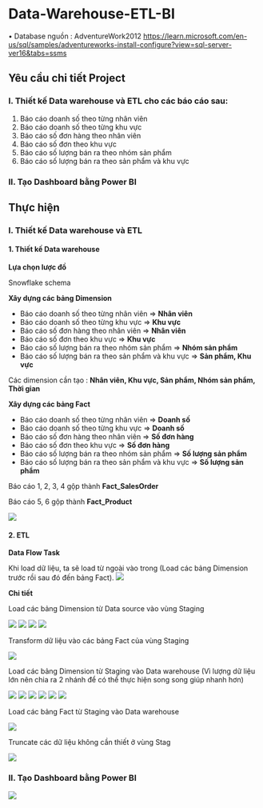 # Data-Warehouse-ETL-BI

•	Database nguồn : AdventureWork2012
 https://learn.microsoft.com/en-us/sql/samples/adventureworks-install-configure?view=sql-server-ver16&tabs=ssms
## Yêu cầu chi tiết Project
### I.	Thiết kế Data warehouse và  ETL cho các báo cáo sau:
1.	Báo cáo doanh số theo từng nhân viên
2.	Báo cáo doanh số theo từng khu vực
3.	Báo cáo số đơn hàng theo nhân viên
4.	Báo cáo số đơn theo khu vực
5.	Báo cáo số lượng bán ra theo nhóm sản phẩm 
6.	Báo cáo số lượng bán ra theo sản phẩm và khu vực
### II.	Tạo Dashboard bằng Power BI
## Thực hiện
### I.	Thiết kế Data warehouse và  ETL
#### 1. Thiết kế Data warehouse
**Lựa chọn lược đồ**

Snowflake schema

**Xây dựng các bảng Dimension**

- Báo cáo doanh số theo từng nhân viên => **Nhân viên** 
- Báo cáo doanh số theo từng khu vực => **Khu vực**
- Báo cáo số đơn hàng theo nhân viên => **Nhân viên**
- Báo cáo số đơn theo khu vực => **Khu vực**
- Báo cáo số lượng bán ra theo nhóm sản phẩm  => **Nhóm sản phẩm**
- Báo cáo số lượng bán ra theo sản phẩm và khu vực => **Sản phẩm, Khu vực**

Các dimension cần tạo : **Nhân viên, Khu vực, Sản phẩm,  Nhóm sản phẩm, Thời gian**

**Xây dựng các bảng Fact**

- Báo cáo doanh số theo từng nhân viên => **Doanh số**
- Báo cáo doanh số theo từng khu vực => **Doanh số**
- Báo cáo số đơn hàng theo nhân viên =>  **Số đơn hàng**
- Báo cáo số đơn theo khu vực => **Số đơn hàng**
- Báo cáo số lượng bán ra theo nhóm sản phẩm  => **Số lượng sản phẩm**
- Báo cáo số lượng bán ra theo sản phẩm và khu vực => **Số lượng sản phẩm**

Báo cáo 1, 2, 3, 4 gộp thành **Fact_SalesOrder**

Báo cáo 5, 6  gộp thành **Fact_Product**

<img src="img/diagram.png">

#### 2. ETL
**Data Flow Task**

Khi load dữ liệu, ta sẽ load từ ngoài vào trong (Load các bảng Dimension trước rồi sau đó đến bảng Fact).
<img src="img/DataFlowTask.png">

**Chi tiết**

Load các bảng Dimension từ Data source vào vùng Staging

<img src="img/LoadStagLv1.png">
<img src="img/LoadStagLv2.png">
<img src="img/LoadStagLv3.png">
<img src="img/LoadStaglv4.png">

Transform dữ liệu vào các bảng Fact của vùng Staging

<img src="img/Transform.png">

Load các bảng Dimension từ Staging vào Data warehouse (Vì lượng dữ liệu lớn nên chia ra 2 nhánh để có thể thực hiện song song giúp nhanh hơn)

<img src="img/LoadDimLv1.png">
<img src="img/LoadDimLv2.png">
<img src="img/LoadDimLv3.png">
<img src="img/LoadDimLevel1.png">
<img src="img/LoadDimLevel2.png">
<img src="img/LoadDimLevel3.png">

Load các bảng Fact từ Staging vào Data warehouse

<img src="img/LoadFact.png">

Truncate các dữ liệu không cần thiết ở vùng Stag

<img src="img/TruncateStag.png">

### II.	Tạo Dashboard bằng Power BI

<img src="img/SalesReport.png">

